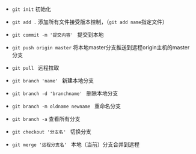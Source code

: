 ## 
<!-- ``` -->

* ```git init``` 初始化
* ```git add .``` 添加所有文件接受版本控制，（```git add name```指定文件）
* ```git commit -m '提交内容' ``` 提交到本地
* ```git push origin master``` 将本地master分支推送到远程origin主机的master分支
* ```git pull ``` 远程拉取

* ```git branch 'name' ``` 新建本地分支
* ```git branch -d 'branchname' ``` 删除本地分支
* ```git branch -m oldname newname ``` 重命名分支
* ```git branch -a``` 查看所有分支
* ```git checkout '分支名' ``` 切换分支
* ```git merge '远程分支名' ``` 本地（当前）分支合并到远程
